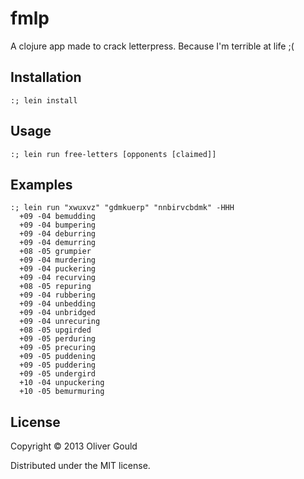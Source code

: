 # fmlp

A clojure app made to crack letterpress.  Because I'm terrible at life ;( 

## Installation

    :; lein install

## Usage

	:; lein run free-letters [opponents [claimed]]

## Examples

    :; lein run "xwuxvz" "gdmkuerp" "nnbirvcbdmk" -HHH
      +09 -04 bemudding
      +09 -04 bumpering
      +09 -04 deburring
      +09 -04 demurring
      +08 -05 grumpier
      +09 -04 murdering
      +09 -04 puckering
      +09 -04 recurving
      +08 -05 repuring
      +09 -04 rubbering
      +09 -04 unbedding
      +09 -04 unbridged
      +09 -04 unrecuring
      +08 -05 upgirded
      +09 -05 perduring
      +09 -05 precuring
      +09 -05 puddening
      +09 -05 puddering
      +09 -05 undergird
      +10 -04 unpuckering
      +10 -05 bemurmuring

## License

Copyright © 2013 Oliver Gould

Distributed under the MIT license.
